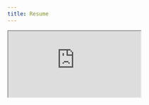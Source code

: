 ```yaml
---
title: Resume
---
```

<iframe src="https://drive.google.com/file/d/15aAiet9T5sEu-QsFLxVqD4UEKQa7MIEF/view?usp=sharing"> </iframe>


